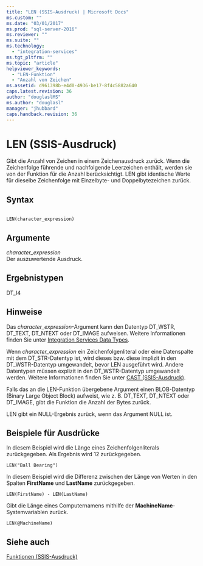 ```yaml
---
title: "LEN (SSIS-Ausdruck) | Microsoft Docs"
ms.custom: ""
ms.date: "03/01/2017"
ms.prod: "sql-server-2016"
ms.reviewer: ""
ms.suite: ""
ms.technology: 
  - "integration-services"
ms.tgt_pltfrm: ""
ms.topic: "article"
helpviewer_keywords: 
  - "LEN-Funktion"
  - "Anzahl von Zeichen"
ms.assetid: d961398b-e4d0-4936-be17-8f4c5882a640
caps.latest.revision: 36
author: "douglaslMS"
ms.author: "douglasl"
manager: "jhubbard"
caps.handback.revision: 36
---
```

# LEN (SSIS-Ausdruck)
  Gibt die Anzahl von Zeichen in einem Zeichenausdruck zurück. Wenn die Zeichenfolge führende und nachfolgende Leerzeichen enthält, werden sie von der Funktion für die Anzahl berücksichtigt. LEN gibt identische Werte für dieselbe Zeichenfolge mit Einzelbyte- und Doppelbytezeichen zurück.  
  
## Syntax  
  
```  
  
LEN(character_expression)  
```  
  
## Argumente  
 *character_expression*  
 Der auszuwertende Ausdruck.  
  
## Ergebnistypen  
 DT_I4  
  
## Hinweise  
 Das *character_expression*-Argument kann den Datentyp DT_WSTR, DT_TEXT, DT_NTEXT oder DT_IMAGE aufweisen. Weitere Informationen finden Sie unter [Integration Services Data Types](../../integration-services/data-flow/integration-services-data-types.md).  
  
 Wenn *character_expression* ein Zeichenfolgenliteral oder eine Datenspalte mit dem DT_STR-Datentyp ist, wird dieses bzw. diese implizit in den DT_WSTR-Datentyp umgewandelt, bevor LEN ausgeführt wird. Andere Datentypen müssen explizit in den DT_WSTR-Datentyp umgewandelt werden. Weitere Informationen finden Sie unter [CAST &#40;SSIS-Ausdruck&#41;](../../integration-services/expressions/cast-ssis-expression.md).  
  
 Falls das an die LEN-Funktion übergebene Argument einen BLOB-Datentyp (Binary Large Object Block) aufweist, wie z. B. DT_TEXT, DT_NTEXT oder DT_IMAGE, gibt die Funktion die Anzahl der Bytes zurück.  
  
 LEN gibt ein NULL-Ergebnis zurück, wenn das Argument NULL ist.  
  
## Beispiele für Ausdrücke  
 In diesem Beispiel wird die Länge eines Zeichenfolgenliterals zurückgegeben. Als Ergebnis wird 12 zurückgegeben.  
  
```  
LEN("Ball Bearing")  
```  
  
 In diesem Beispiel wird die Differenz zwischen der Länge von Werten in den Spalten **FirstName** und **LastName** zurückgegeben.  
  
```  
LEN(FirstName) - LEN(LastName)  
```  
  
 Gibt die Länge eines Computernamens mithilfe der **MachineName**-Systemvariablen zurück.  
  
```  
LEN(@MachineName)  
```  
  
## Siehe auch  
 [Funktionen &#40;SSIS-Ausdruck&#41;](../../integration-services/expressions/functions-ssis-expression.md)  
  
  